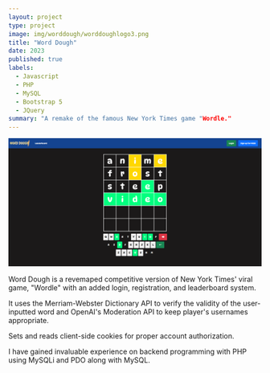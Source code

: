 ```yaml
---
layout: project
type: project
image: img/worddough/worddoughlogo3.png
title: "Word Dough"
date: 2023
published: true
labels:
  - Javascript
  - PHP
  - MySQL
  - Bootstrap 5
  - JQuery
summary: "A remake of the famous New York Times game "Wordle."
---
```


<img class="img-fluid" src="../img/worddough/Word-Dough-Home.png">

Word Dough is a revemaped competitive version of New York Times' viral game, "Wordle" with an added login, registration, and leaderboard system.

It uses the Merriam-Webster Dictionary API to verify the validity of the user-inputted word and OpenAI's Moderation API to keep player's usernames appropriate.

Sets and reads client-side cookies for proper account authorization.

I have gained invaluable experience on backend programming with PHP using MySQLi and PDO along with MySQL.


